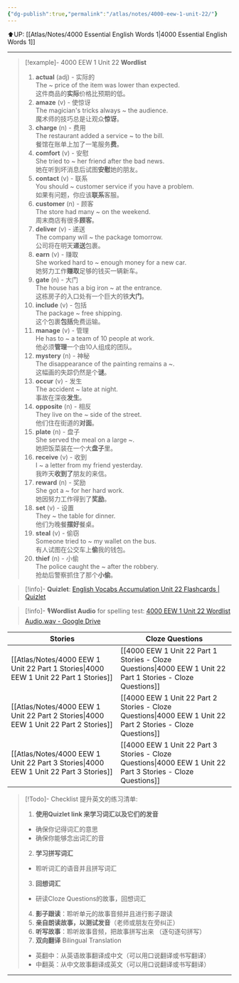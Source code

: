 ```yaml
---
{"dg-publish":true,"permalink":"/atlas/notes/4000-eew-1-unit-22/"}
---
```


⬆️UP: [[Atlas/Notes/4000 Essential English Words 1\|4000 Essential English Words 1]]

---

> [!example]- 4000 EEW 1 Unit 22 **Wordlist**
> 1. **actual** (adj) - 实际的  
>     The ~ price of the item was lower than expected.  
>     这件商品的**实际**价格比预期的低。
> 2. **amaze** (v) - 使惊讶  
>     The magician's tricks always ~ the audience.  
>     魔术师的技巧总是让观众**惊讶**。
> 3. **charge** (n) - 费用  
>     The restaurant added a service ~ to the bill.  
>     餐馆在账单上加了一笔服务**费**。
> 4. **comfort** (v) - 安慰  
>     She tried to ~ her friend after the bad news.  
>     她在听到坏消息后试图**安慰**她的朋友。
> 5. **contact** (v) - 联系  
>     You should ~ customer service if you have a problem.  
>     如果有问题，你应该**联系**客服。
> 6. **customer** (n) - 顾客  
>     The store had many ~ on the weekend.  
>     周末商店有很多**顾客**。
> 7. **deliver** (v) - 递送  
>     The company will ~ the package tomorrow.  
>     公司将在明天**递送**包裹。
> 8. **earn** (v) - 赚取  
>     She worked hard to ~ enough money for a new car.  
>     她努力工作**赚取**足够的钱买一辆新车。
> 9. **gate** (n) - 大门  
>     The house has a big iron ~ at the entrance.  
>     这栋房子的入口处有一个巨大的铁**大门**。
> 10. **include** (v) - 包括  
>     The package ~ free shipping.  
>     这个包裹**包括**免费运输。
> 11. **manage** (v) - 管理  
>     He has to ~ a team of 10 people at work.  
>     他必须**管理**一个由10人组成的团队。
> 12. **mystery** (n) - 神秘  
>     The disappearance of the painting remains a ~.  
>     这幅画的失踪仍然是个**谜**。
> 13. **occur** (v) - 发生  
>     The accident ~ late at night.  
>     事故在深夜**发生**。
> 14. **opposite** (n) - 相反  
>     They live on the ~ side of the street.  
>     他们住在街道的**对面**。
> 15. **plate** (n) - 盘子  
>     She served the meal on a large ~.  
>     她把饭菜装在一个大**盘子**里。
> 16. **receive** (v) - 收到  
>     I ~ a letter from my friend yesterday.  
>     我昨天**收到了**朋友的来信。
> 17. **reward** (n) - 奖励  
>     She got a ~ for her hard work.  
>     她因努力工作得到了**奖励**。
> 18. **set** (v) - 设置  
>     They ~ the table for dinner.  
>     他们为晚餐**摆好**餐桌。
> 19. **steal** (v) - 偷窃  
>     Someone tried to ~ my wallet on the bus.  
>     有人试图在公交车上**偷**我的钱包。
> 20. **thief** (n) - 小偷  
>     The police caught the ~ after the robbery.  
>     抢劫后警察抓住了那个**小偷**。

> [!info]- **Quizlet**: [English Vocabs Accumulation Unit 22 Flashcards | Quizlet](https://quizlet.com/my/955253859/english-vocabs-accumulation-unit-22-flash-cards/?i=1vbzw5&x=1qqt)

> [!info]-  🎙️**Wordlist Audio** for spelling test: [4000 EEW 1 Unit 22 Wordlist Audio.wav - Google Drive](https://drive.google.com/file/d/1IquXVu6hI_Z_xoAa05TxP8KpGi5VgFln/view?usp=drive_link)

| Stories                               | Cloze Questions                                         |
| ------------------------------------- | ------------------------------------------------------- |
| [[Atlas/Notes/4000 EEW 1 Unit 22 Part 1 Stories\|4000 EEW 1 Unit 22 Part 1 Stories]] | [[4000 EEW 1 Unit 22 Part 1 Stories - Cloze Questions\|4000 EEW 1 Unit 22 Part 1 Stories - Cloze Questions]] |
| [[Atlas/Notes/4000 EEW 1 Unit 22 Part 2 Stories\|4000 EEW 1 Unit 22 Part 2 Stories]] | [[4000 EEW 1 Unit 22 Part 2 Stories - Cloze Questions\|4000 EEW 1 Unit 22 Part 2 Stories - Cloze Questions]] |
| [[Atlas/Notes/4000 EEW 1 Unit 22 Part 3 Stories\|4000 EEW 1 Unit 22 Part 3 Stories]] | [[4000 EEW 1 Unit 22 Part 3 Stories - Cloze Questions\|4000 EEW 1 Unit 22 Part 3 Stories - Cloze Questions]] |

> [!Todo]- Checklist 提升英文的练习清单:
> 1. **使用Quizlet link 来学习词汇以及它们的发音** 
>	- 确保你记得词汇的意思 
>	- 确保你能够念出词汇的音 
> 2. **学习拼写词汇** 
>	- 聆听词汇的语音并且拼写词汇 
> 3. **回想词汇**
>	- 研读Cloze Questions的故事，回想词汇 
> 4. **影子跟读**：聆听单元的故事音频并且进行影子跟读 
> 5. **亲自朗读故事，以测试发音**（老师或朋友在旁纠正）
> 6. **听写故事**：聆听故事音频，把故事拼写出来 （逐句逐句拼写）
> 7. **双向翻译** Bilingual Translation 
>	- 英翻中：从英语故事翻译成中文（可以用口说翻译或书写翻译）
>	- 中翻英：从中文故事翻译成英文（可以用口说翻译或书写翻译）

---
